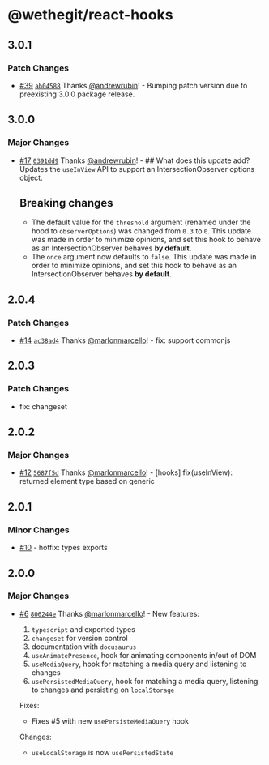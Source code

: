 # @wethegit/react-hooks

## 3.0.1

### Patch Changes

- [#39](https://github.com/wethegit/react-hooks/pull/39) [`ab04588`](https://github.com/wethegit/react-hooks/commit/ab045882b9a0c2badd3c8785a3ce86094689a27e) Thanks [@andrewrubin](https://github.com/andrewrubin)! - Bumping patch version due to preexisting 3.0.0 package release.

## 3.0.0

### Major Changes

- [#17](https://github.com/wethegit/react-hooks/pull/17) [`0391dd9`](https://github.com/wethegit/react-hooks/commit/0391dd91677ce3c9d7e8237044bd583077257af8) Thanks [@andrewrubin](https://github.com/andrewrubin)! - ## What does this update add?
  Updates the `useInView` API to support an IntersectionObserver options object.

  ## Breaking changes

  - The default value for the `threshold` argument (renamed under the hood to `observerOptions`) was changed from `0.3` to `0`. This update was made in order to minimize opinions, and set this hook to behave as an IntersectionObserver behaves **by default**.
  - The `once` argument now defaults to `false`. This update was made in order to minimize opinions, and set this hook to behave as an IntersectionObserver behaves **by default**.

## 2.0.4

### Patch Changes

- [#14](https://github.com/wethegit/react-hooks/pull/14) [`ac38ad4`](https://github.com/wethegit/react-hooks/commit/ac38ad499b6de8b2a669a35c249b8ec43e1b3caa) Thanks [@marlonmarcello](https://github.com/marlonmarcello)! - fix: support commonjs

## 2.0.3

### Patch Changes

- fix: changeset

## 2.0.2

### Major Changes

- [#12](https://github.com/wethegit/react-hooks/pull/12) [`5687f5d`](https://github.com/wethegit/react-hooks/commit/5687f5d2251219c8f294ec8d7fcaa354ab65616f) Thanks [@marlonmarcello](https://github.com/marlonmarcello)! - [hooks] fix(useInView): returned element type based on generic

## 2.0.1

### Minor Changes

- [#10](https://github.com/wethegit/react-hooks/pull/10) - hotfix: types exports

## 2.0.0

### Major Changes

- [#6](https://github.com/wethegit/react-hooks/pull/6) [`806244e`](https://github.com/wethegit/react-hooks/commit/806244e6a92d9998e4693088adc27fe6aee7958b) Thanks [@marlonmarcello](https://github.com/marlonmarcello)! - New features:

  1. `typescript` and exported types
  2. `changeset` for version control
  3. documentation with `docusaurus`
  4. `useAnimatePresence`, hook for animating components in/out of DOM
  5. `useMediaQuery`, hook for matching a media query and listening to changes
  6. `usePersistedMediaQuery`, hook for matching a media query, listening to changes and persisting on `localStorage`

  Fixes:

  - Fixes #5 with new `usePersisteMediaQuery` hook

  Changes:

  - `useLocalStorage` is now `usePersistedState`
